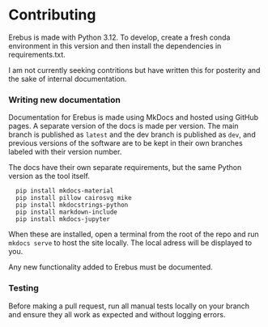 # Contributing

Erebus is made with Python 3.12. To develop, create a fresh conda environment in this version and then install the dependencies in requirements.txt.

I am not currently seeking contritions but have written this for posterity and the sake of internal documentation.

### Writing new documentation

Documentation for Erebus is made using MkDocs and hosted using GitHub pages. A separate version of the docs is made per version. The main branch is published as `latest` and the dev branch is published as `dev`, and previous versions of the software are to be kept in their own branches labeled with their version number.

The docs have their own separate requirements, but the same Python version as the tool itself.

```
  pip install mkdocs-material
  pip install pillow cairosvg mike
  pip install mkdocstrings-python
  pip install markdown-include
  pip install mkdocs-jupyter
```

When these are installed, open a terminal from the root of the repo and run `mkdocs serve` to host the site locally. The local adress will be displayed to you.

Any new functionality added to Erebus must be documented.

### Testing

Before making a pull request, run all manual tests locally on your branch and ensure they all work as expected and without logging errors.
